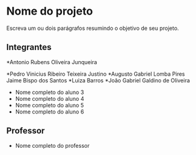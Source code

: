 # Nome do projeto

Escreva um ou dois parágrafos resumindo o objetivo de seu projeto.

## Integrantes

*Antonio Rubens Oliveira Junqueira 

*Pedro Vinicius Ribeiro Teixeira Justino
*Augusto Gabriel Lomba Pires
Jaime Bispo dos Santos
*Luiza Barros
*João Gabriel Galdino de Oliveira
* Nome completo do aluno 3
* Nome completo do aluno 4
* Nome completo do aluno 5
* Nome completo do aluno 6

## Professor

* Nome completo do professor

